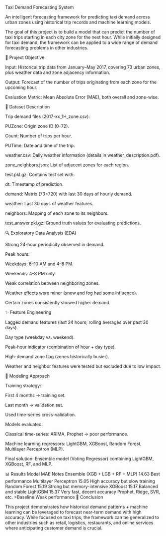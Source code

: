 Taxi Demand Forecasting System

An intelligent forecasting framework for predicting taxi demand across urban zones using historical trip records and machine learning models.

The goal of this project is to build a model that can predict the number of taxi trips starting in each city zone for the next hour. While initially designed for taxi demand, the framework can be applied to a wide range of demand forecasting problems in other industries.

🎯 Project Objective

Input: Historical trip data from January–May 2017, covering 73 urban zones, plus weather data and zone adjacency information.

Output: Forecast of the number of trips originating from each zone for the upcoming hour.

Evaluation Metric: Mean Absolute Error (MAE), both overall and zone-wise.

📂 Dataset Description

Trip demand files (2017-xx_1H_zone.csv):

PUZone: Origin zone ID (0–72).

Count: Number of trips per hour.

PUTime: Date and time of the trip.

weather.csv: Daily weather information (details in weather_description.pdf).

zone_neighbors.json: List of adjacent zones for each region.

test.pkl.gz: Contains test set with:

dt: Timestamp of prediction.

demand: Matrix (73×720) with last 30 days of hourly demand.

weather: Last 30 days of weather features.

neighbors: Mapping of each zone to its neighbors.

test_answer.pkl.gz: Ground truth values for evaluating predictions.

🔍 Exploratory Data Analysis (EDA)

Strong 24-hour periodicity observed in demand.

Peak hours:

Weekdays: 6–10 AM and 4–8 PM.

Weekends: 4–8 PM only.

Weak correlation between neighboring zones.

Weather effects were minor (snow and fog had some influence).

Certain zones consistently showed higher demand.

✨ Feature Engineering

Lagged demand features (last 24 hours, rolling averages over past 30 days).

Day type (weekday vs. weekend).

Peak-hour indicator (combination of hour + day type).

High-demand zone flag (zones historically busier).

Weather and neighbor features were tested but excluded due to low impact.

🤖 Modeling Approach

Training strategy:

First 4 months → training set.

Last month → validation set.

Used time-series cross-validation.

Models evaluated:

Classical time-series: ARIMA, Prophet → poor performance.

Machine learning regressors: LightGBM, XGBoost, Random Forest, Multilayer Perceptron (MLP).

Final solution: Ensemble model (Voting Regressor) combining LightGBM, XGBoost, RF, and MLP.

📊 Results
Model	MAE	Notes
Ensemble (XGB + LGB + RF + MLP)	14.63	Best performance
Multilayer Perceptron	15.05	High accuracy but slow training
Random Forest	15.19	Strong but memory-intensive
XGBoost	15.17	Balanced and stable
LightGBM	15.37	Very fast, decent accuracy
Prophet, Ridge, SVR, etc.	>Baseline	Weak performance
🚀 Conclusion

This project demonstrates how historical demand patterns + machine learning can be leveraged to forecast near-term demand with high accuracy. While focused on taxi trips, the framework can be generalized to other industries such as retail, logistics, restaurants, and online services where anticipating customer demand is crucial.
